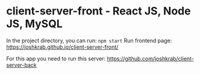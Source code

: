 # client-server-front - React JS, Node JS, MySQL
In the project directory, you can run: `npm start`
Run frontend page: https://joshkrab.github.io/client-server-front/
 
For this app you need to run this server:
https://github.com/joshkrab/client-server-back


